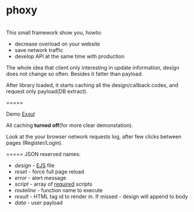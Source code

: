 phoxy
=====
<br>
This small framework show you, howto:<br>
<ul>
<li>decrease overload on your website</li>
<li>save network traffic</li>
<li>develop API at the same time with production</li>
</ul>

<p>The whole idea that client only interesting in update information, design does not change so often. Besides it fatter than payload.</p>
<p>After library loaded, it starts caching all the design/callback codes, and request only payload(DB extract).</p>

=====
<p>Demo <a href='http://exsul.net/phoxy/'>Exsul</a></p>
<p>All caching <b>turned off</b>(for more clear demonstation).</o>
<p>Look at the your browser network requests log, after few clicks between pages (Register/Login).</p>

=====
JSON reserved names:
<ul>
<li><i>design</i> - <a href='http://embeddedjs.com/'>EJS</a> file</li>
<li><i>reset</i> - force full page reload</li>
<li><i>error</i> - alert message</li>
<li><i>script</i> - array of <a href='http://requirejs.org/'>required</a> scripts</li>
<li><i>routeline</i> - function name to execute</li>
<li><i>result</i> - HTML tag id to render in. If missed - design will append to body</li>
<li><i>data</i> - user payload</li>
</ul>
